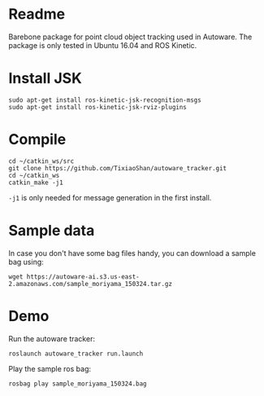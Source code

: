 # Readme

Barebone package for point cloud object tracking used in Autoware. The package is only tested in Ubuntu 16.04 and ROS Kinetic.

# Install JSK
```
sudo apt-get install ros-kinetic-jsk-recognition-msgs
sudo apt-get install ros-kinetic-jsk-rviz-plugins
```

# Compile
```
cd ~/catkin_ws/src
git clone https://github.com/TixiaoShan/autoware_tracker.git
cd ~/catkin_ws
catkin_make -j1
```
```-j1``` is only needed for message generation in the first install.

# Sample data

In case you don't have some bag files handy, you can download a sample bag using:
```
wget https://autoware-ai.s3.us-east-2.amazonaws.com/sample_moriyama_150324.tar.gz
```

# Demo

Run the autoware tracker:
```
roslaunch autoware_tracker run.launch
```

Play the sample ros bag:
```
rosbag play sample_moriyama_150324.bag
```